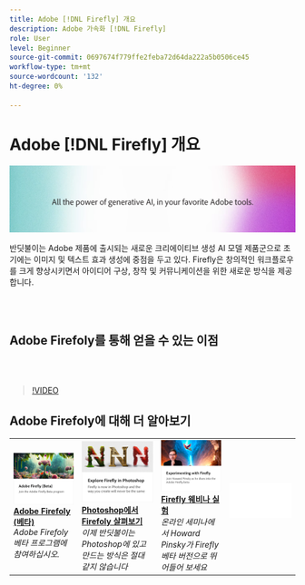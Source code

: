 ```yaml
---
title: Adobe [!DNL Firefly] 개요
description: Adobe 가속화 [!DNL Firefly]
role: User
level: Beginner
source-git-commit: 0697674f779ffe2feba72d64da222a5b0506ce45
workflow-type: tm+mt
source-wordcount: '132'
ht-degree: 0%

---
```


# Adobe [!DNL Firefly] 개요

![Firefly 메인 이미지](../assets/firefly.png)

반딧불이는 Adobe 제품에 출시되는 새로운 크리에이티브 생성 AI 모델 제품군으로 초기에는 이미지 및 텍스트 효과 생성에 중점을 두고 있다. Firefly은 창의적인 워크플로우를 크게 향상시키면서 아이디어 구상, 창작 및 커뮤니케이션을 위한 새로운 방식을 제공합니다.

<br> 

## Adobe Firefoly를 통해 얻을 수 있는 이점

<br> 

>[!VIDEO](https://video.tv.adobe.com/v/3416970t1?quality=12&learn=on&hidetitle=true)

## Adobe Firefoly에 대해 더 알아보기

<table>
<tr>
   <td>
      <a href="https://firefly.adobe.com/" target="_blank">
         <img alt="Adobe Firefoly (베타)" src="assets/firefly-beta.png" />
      </a>
      <div>
      <a href="https://firefly.adobe.com/" target="_blank"><strong>Adobe Firefoly (베타)</strong></a>
      </div>
      <em>Adobe Firefoly 베타 프로그램에 참여하십시오.</em>
      <br>
  </td>
  <td>
      <a href="https://www.adobe.com/sensei/generative-ai/firefly.html" target="_blank">
         <img alt="Photoshop에서 Firefoly 살펴보기" src="assets/firefly-photoshop.png" />
      </a>
      <div>
      <a href="https://www.adobe.com/sensei/generative-ai/firefly.html" target="_blank"><strong>Photoshop에서 Firefoly 살펴보기</strong></a>
      </div>
      <em>이제 반딧불이는 Photoshop에 있고 만드는 방식은 절대 같지 않습니다</em>
      <br>
  </td>
  <td>
      <a href="webinar-experimenting.md">
         <img alt="Adobe Firefly 실험" src="assets/webinar-experimenting.png" />
      </a>
      <div>
      <a href="webinar-experimenting.md"><strong>Firefly 웨비나 실험</strong></a>
      </div>
      <em>온라인 세미나에서 Howard Pinsky가 Firefly 베타 버전으로 뛰어들어 보세요</em>
      <br>
  </td>
  <td>
    <img alt="스페이서" src="../assets/Whitespacer.png" />
    <div>
    <br>
  </td>
</tr>
</table>
